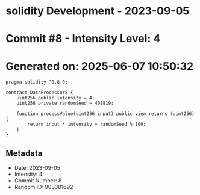 ﻿# solidity Development - 2023-09-05
# Commit #8 - Intensity Level: 4
# Generated on: 2025-06-07 10:50:32
```solidity
pragma solidity ^0.8.0;

contract DataProcessor8 {
    uint256 public intensity = 4;
    uint256 private randomSeed = 408819;

    function processValue(uint256 input) public view returns (uint256) {
        return input * intensity + randomSeed % 100;
    }
}
```
## Metadata
- Date: 2023-09-05
- Intensity: 4
- Commit Number: 8
- Random ID: 903381692
